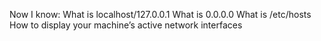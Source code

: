 Now I know:
What is localhost/127.0.0.1
What is 0.0.0.0
What is /etc/hosts
How to display your machine’s active network interfaces
